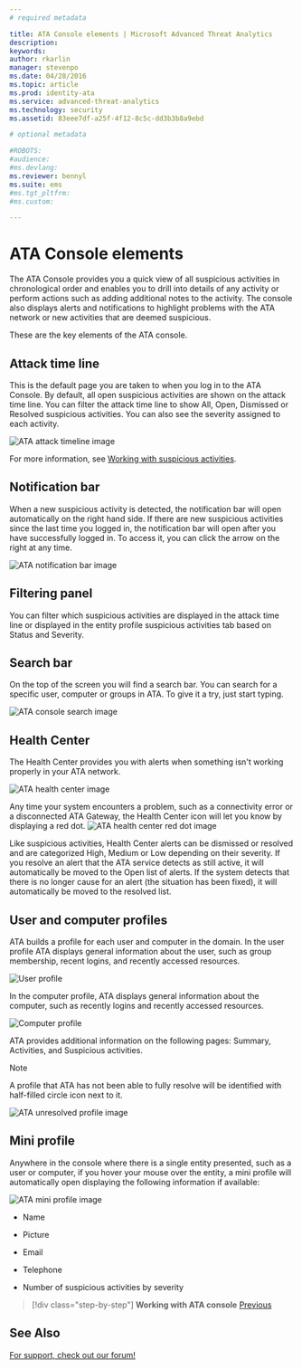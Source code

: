 ```yaml
---
# required metadata

title: ATA Console elements | Microsoft Advanced Threat Analytics
description:
keywords:
author: rkarlin
manager: stevenpo
ms.date: 04/28/2016
ms.topic: article
ms.prod: identity-ata
ms.service: advanced-threat-analytics
ms.technology: security
ms.assetid: 83eee7df-a25f-4f12-8c5c-dd3b3b8a9ebd

# optional metadata

#ROBOTS:
#audience:
#ms.devlang:
ms.reviewer: bennyl
ms.suite: ems
#ms.tgt_pltfrm:
#ms.custom:

---
```


# ATA Console elements

The ATA Console provides you a quick view of all suspicious activities in chronological order and enables you to drill into details of any activity or perform actions such as adding additional notes to the activity. The console also displays alerts and notifications to highlight problems with the ATA network or new activities that are deemed suspicious.

These are the key elements of the ATA console.


## Attack time line

This is the default page you are taken to when you log in to the ATA Console. By default, all open suspicious activities are shown on the attack time line. You can filter the attack time line to show All, Open, Dismissed or Resolved suspicious activities. You can also see the severity assigned to each activity.

![ATA attack timeline image](media/attack-timeline.png)

For more information, see [Working with suspicious activities](/advanced-threat-analytics/DeployUse/working-with-suspicious-activities).

## Notification bar

When a new suspicious activity is detected, the notification bar will open automatically on the right hand side. If there are new suspicious activities since the last time you logged in, the notification bar will open after you have successfully logged in. To access it, you can click the arrow on the right at any time.

![ATA notification bar image](media/notification-bar.png)

## Filtering panel

You can filter which suspicious activities are displayed in the attack time line or displayed in the entity profile suspicious activities tab based on Status and Severity.

## Search bar

On the top of the screen you will find a search bar. You can search for a specific user, computer or groups in ATA. To give it a try, just start typing.

![ATA console search image](media/ATA-console-search.png)

## Health Center

The Health Center provides you with alerts when something isn't working properly in your ATA network.

![ATA health center image](media/health-center.png)

Any time your system encounters a problem, such as a connectivity error or a disconnected ATA Gateway, the Health Center icon will let you know by displaying a red dot. ![ATA health center red dot image](media/ATA-Health-Center-Alert-red-dot.png)

Like suspicious activities, Health Center alerts can be dismissed or resolved and are categorized High, Medium or Low depending on their severity. If you resolve an alert that the ATA service detects as still active, it will automatically be moved to the Open list of alerts. If the system detects that there is no longer cause for an alert (the situation has been fixed), it will automatically be moved to the resolved list.

## User and computer profiles

ATA builds a profile for each user and computer in the domain. In the user profile ATA displays general information about the user, such as group membership, recent logins, and recently accessed resources.

![User profile](media/user-profile.png)

In the computer profile, ATA displays general information about the computer, such as recently logins and recently accessed resources.

![Computer profile](media/computer-profile.png)

ATA provides additional information on the following pages: Summary, Activities, and Suspicious activities.

> [!NOTE]
> A profile that ATA has not been able to fully resolve will be identified with half-filled circle icon next to it.

![ATA unresolved profile image](media/ATA-Unresolved-Profile.jpg)

## Mini profile

Anywhere in the console where there is a single entity presented, such as a user or computer, if you hover your mouse over the entity, a mini profile will automatically open displaying the following information if available:

![ATA mini profile image](media/ATA-mini-profile.jpg)

-   Name

-   Picture

-   Email

-   Telephone

-   Number of suspicious activities by severity

>[!div class="step-by-step"]
**Working with ATA console**
[Previous](working-with-ata-console.md)

## See Also
[For support, check out our forum!](https://social.technet.microsoft.com/Forums/security/en-US/home?forum=mata)
